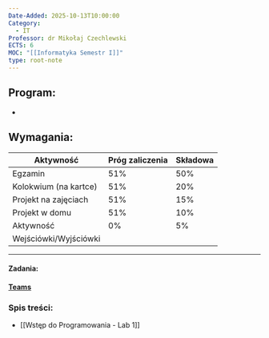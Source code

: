 ```yaml
---
Date-Added: 2025-10-13T10:00:00
Category:
  - IT
Professor: dr Mikołaj Czechlewski
ECTS: 6
MOC: "[[Informatyka Semestr I]]"
type: root-note
---
```


## Program:
 - 
## Wymagania:

| Aktywność             | Próg zaliczenia | Składowa |
| --------------------- | --------------- | -------- |
| Egzamin               | 51%             | 50%      |
| Kolokwium (na kartce) | 51%             | 20%      |
| Projekt na zajęciach  | 51%             | 15%      |
| Projekt w domu        | 51%             | 10%      |
| Aktywność             | 0%              | 5%       |
| Wejściówki/Wyjściówki |                 |          |

 - - -
#### Zadania:
#### [Teams](https://teams.microsoft.com/l/channel/19%3A1hObTtJsGWdAyqx8g20x06ghKmWrejQ9vnmp3NeLOw01%40thread.tacv2/General?groupId=6ba694f7-1e16-48f4-8108-16afb939fa74&tenantId=2d9a5a9f-69b7-4940-a1a6-af55f35ba069)
### Spis treści:
- [[Wstęp do Programowania - Lab 1]]